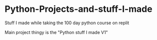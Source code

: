 # Python-Projects-and-stuff-I-made
Stuff I made while taking the 100 day python course on replit

Main project thingy is the "Python stuff I made V1"
